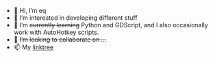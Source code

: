 - 👋 Hi, I’m eq
- 👀 I’m interested in developing different stuff
- 🌱 I’m ~~currently learning~~ Python and GDScript, and I also occasionally work with AutoHotkey scripts.
- 💞️ ~~I’m looking to collaborate on ...~~
- 📫 My [linktree](https://linktr.ee/eqoffical)

